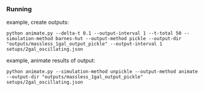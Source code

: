 ### Running

example, create outputs: 
```
python animate.py --delta-t 0.1 --output-interval 1 --t-total 50 --simulation-method barnes-hut --output-method pickle --output-dir "outputs/massless_1gal_output_pickle" --output-interval 1 setups/2gal_oscillating.json 
```

example, animate results of output:
```
python animate.py --simulation-method unpickle --output-method animate --output-dir "outputs/massless_1gal_output_pickle" setups/2gal_oscillating.json
```